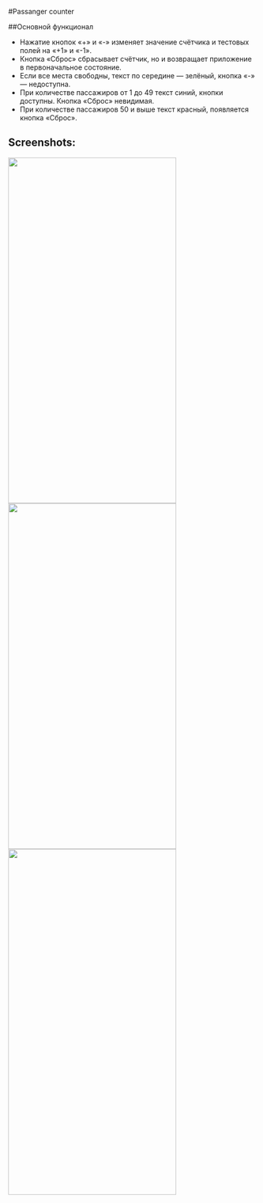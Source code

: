 #Passanger counter

##Основной функционал
- Нажатие кнопок «+» и «-» изменяет значение счётчика и тестовых полей на «+1» и «-1».
- Кнопка «Сброс» сбрасывает счётчик, но и возвращает приложение в первоначальное состояние.
- Если все места свободны, текст по середине — зелёный, кнопка «-» — недоступна.
- При количестве пассажиров от 1 до 49 текст синий, кнопки доступны. Кнопка «Сброс» невидимая.
- При количестве пассажиров 50 и выше текст красный, появляется кнопка «Сброс».

## Screenshots:
<img src="https://github.com/KonstantinSham/proba/assets/69507445/561cbd73-3586-43a9-8f01-d46aede876ea" width="340" height="699" />  <br>
<img src="https://github.com/KonstantinSham/proba/assets/69507445/1b0aef90-ee45-4638-a515-75d62163f7be" width="340" height="699" />  <br>
<img src="https://github.com/KonstantinSham/proba/assets/69507445/8abf3cab-7248-4345-8994-b5196ccdaa7d" width="340" height="699" />  <br>

